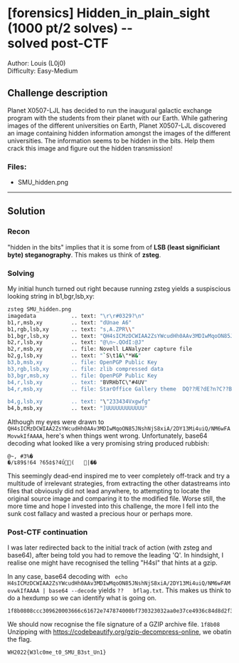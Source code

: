 # [forensics] Hidden_in_plain_sight (1000 pt/2 solves) -- <br> solved post-CTF
Author: Louis (L0j0)
<br>Difficulty: Easy-Medium

## Challenge description
Planet X0507-LJL has decided to run the inaugural galactic exchange program with the students from their planet with our Earth. While gathering images of the different universities on Earth, Planet X0507-LJL discovered an image containing hidden information amongst the images of the different universities. The information seems to be hidden in the bits. Help them crack this image and figure out the hidden transmission! 

### Files:
* SMU_hidden.png
---
## Solution
### Recon
"hidden in the bits" implies that it is some from of **LSB (least significiant byte) steganography**. This makes us think of **zsteg**. 

### Solving 
My initial hunch turned out right because running zsteg yields a suspiscious looking string in b1,bgr,lsb,xy:

```bash command-line
zsteg SMU_hidden.png 
imagedata           .. text: "\r\r#0329?\n"
b1,r,msb,xy         .. text: "dUnae A6"
b1,rgb,lsb,xy       .. text: "s,A.ZPR\\"
b1,bgr,lsb,xy       .. text: "QH4sICMzDCWIAA2ZsYWcudHh0AAv3MDIwMqoON85JNshNjS8xiA/2DY13Mi4uiQ/NM6wFAMovwkIfAAAA\n" 
b2,r,lsb,xy         .. text: "@\n~.QOdI:@J"
b2,r,msb,xy         .. file: Novell LANalyzer capture file
b2,g,lsb,xy         .. text: "`S\t1&\"*W&"
b3,b,msb,xy         .. file: OpenPGP Public Key
b3,rgb,lsb,xy       .. file: zlib compressed data
b3,bgr,msb,xy       .. file: OpenPGP Public Key
b4,r,lsb,xy         .. text: "BVRHbTC\"#4UV"
b4,r,msb,xy         .. file: StarOffice Gallery theme  DQ??Ԙ?dE?n?C??B, 168559359 objects, 1st ??	

b4,g,lsb,xy         .. text: "\"233434Vxgwfg"
b4,b,msb,xy         .. text: "]UUUUUUUUUUUU"
```

Although my eyes were drawn to ``` QH4sICMzDCWIAA2ZsYWcudHh0AAv3MDIwMqoON85JNshNjS8xiA/2DY13Mi4uiQ/NM6wFAMovwkIfAAAA```, here's when things went wrong. Unfortunately, base64 decoding what looked like a very promising string produced rubbish: <br>
```
@~, #3%�
�/ʨ89$!64 ?65ȸ$?4ΰ(	|��
```
This seemingly dead-end inspired me to veer completely off-track and try a multitude of irrelevant strategies, from extracting the other datastreams into files that obviously did not lead anywhere, to attempting to locate the original source image and comparing it to the modified file. Worse still, the more time and hope I invested into this challenge, the more I fell into the sunk cost fallacy and wasted a precious hour or perhaps more. 

### Post-CTF continuation
I was later redirected back to the initial track of action (with zsteg and base64), after being told you had to remove the leading 'Q'. In hindsight, I realise one might have recognised the telling "H4sI" that hints at a gzip. 

In any case, base64 decoding with 
``` echo H4sICMzDCWIAA2ZsYWcudHh0AAv3MDIwMqoON85JNshNjS8xiA/2DY13Mi4uiQ/NM6wFAMovwkIfAAAA | base64 --decode```
yields
```??	bflag.txt```. This makes us think to do a hexdump so we can identify what is going on. 
```
1f8b0808ccc309620003666c61672e747874000bf730323032aa0e37ce4936c84d8d2f31880ff60d8d77322e2e890fcd33ac0500ca2fc2421f000000
```

We should now recognise the file signature of a GZIP archive file. ```1f8b08```
Unzipping with https://codebeautify.org/gzip-decompress-online, we obatin the flag.

```WH2022{W3lc0me_t0_SMU_B3st_Un1}```



